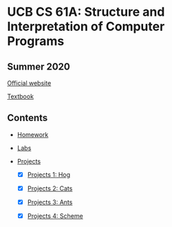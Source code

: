 # UCB CS 61A: Structure and Interpretation of Computer Programs

## Summer 2020

[Official website](https://inst.eecs.berkeley.edu/~cs61a/su20/)

[Textbook](http://composingprograms.com/)

## Contents

- [Homework](homework)

- [Labs](labs)

- [Projects](projects)

    - [x] [Projects 1: Hog](projects/hog)

    - [x] [Projects 2: Cats](projects/cats)

    - [x] [Projects 3: Ants](projects/ants)

    - [x] [Projects 4: Scheme](projects/scheme)
